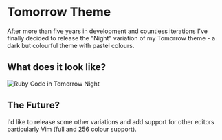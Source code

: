# Tomorrow Theme
After more than five years in development and countless iterations I've finally decided to release the "Night" variation of my Tomorrow theme - a dark but colourful theme with pastel colours.

## What does it look like?
![Ruby Code in Tomorrow Night](https://github.com/ChrisKempson/Tomorrow-Theme/raw/master/Tomorrow%20Night.png)

## The Future?
I'd like to release some other variations and add support for other editors particularly Vim (full and 256 colour support).
